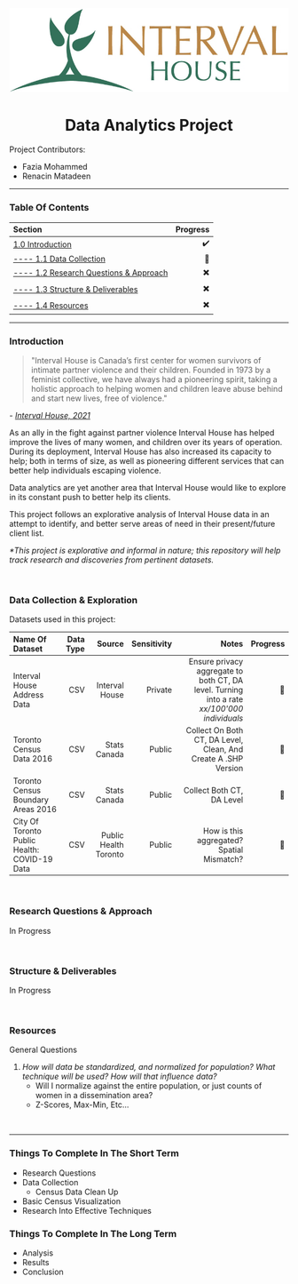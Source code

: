 ![LOGO](https://github.com/renacin/IntervalHouse_DataAnalytics/blob/main/Documents/Images/IH_Logo.png "Interval House Toronto Logo")
<h1 align="center">Data Analytics Project</h1>

Project Contributors:
+ Fazia Mohammed
+ Renacin Matadeen



- - - -
### Table Of Contents ###
Section  | Progress
| :--- | ---:
[1.0 Introduction](https://github.com/renacin/IntervalHouse_DataAnalytics#introduction)  | :heavy_check_mark:
[---- 1.1 Data Collection](https://github.com/renacin/IntervalHouse_DataAnalytics#data-collection--exploration)  | :construction_worker:
[---- 1.2 Research Questions & Approach](https://github.com/renacin/IntervalHouse_DataAnalytics#research-questions--approach)  | :heavy_multiplication_x:
[---- 1.3 Structure & Deliverables](https://github.com/renacin/IntervalHouse_DataAnalytics#structure--deliverables)  | :heavy_multiplication_x:
[---- 1.4 Resources](https://github.com/renacin/IntervalHouse_DataAnalytics#resources)  | :heavy_multiplication_x:



- - - -
### Introduction ###

>"Interval House is Canada’s first center for women survivors of intimate partner violence and their children.
Founded in 1973 by a feminist collective, we have always had a pioneering spirit, taking a holistic approach to helping
women and children leave abuse behind and start new lives, free of violence."   

_- [Interval House, 2021](https://www.intervalhouse.ca/inside-interval-house/)_

As an ally in the fight against partner violence Interval House has helped improve the lives of many women, and children
over its years of operation. During its deployment, Interval House has also increased its capacity to help; both in
terms of size, as well as pioneering different services that can better help individuals escaping violence.

Data analytics are yet another area that Interval House would like to explore in its constant push to better help its clients.

This project follows an explorative analysis of Interval House data in an attempt to identify, and better serve
areas of need in their present/future client list.

_*This project is explorative and informal in nature; this repository will help track research and discoveries from pertinent datasets._

<br />



### Data Collection & Exploration ###
Datasets used in this project:

Name Of Dataset  | Data Type | Source | Sensitivity | Notes | Progress
|:---|---:|---:|---:|---:|---:|
Interval House Address Data | CSV | Interval House | Private | Ensure privacy aggregate to both CT, DA level. Turning into a rate *xx/100'000 individuals* | :construction_worker:
Toronto Census Data 2016 | CSV | Stats Canada | Public | Collect On Both CT, DA Level, Clean, And Create A .SHP Version | :construction_worker:
Toronto Census Boundary Areas 2016 | CSV | Stats Canada | Public | Collect Both CT, DA Level | :construction_worker:
City Of Toronto Public Health: COVID-19 Data | CSV | Public Health Toronto | Public | How is this aggregated? Spatial Mismatch? | :construction_worker:

<br />



### Research Questions & Approach ###
In Progress

<br />



### Structure & Deliverables ###
In Progress

<br />



### Resources ###
General Questions

1. _How will data be standardized, and normalized for population? What technique will be used? How will that influence data?_
    + Will I normalize against the entire population, or just counts of women in a dissemination area?
    + Z-Scores, Max-Min, Etc...

<br />



- - - -
### Things To Complete In The Short Term ###
 + Research Questions
 + Data Collection
    + Census Data Clean Up
 + Basic Census Visualization
 + Research Into Effective Techniques

### Things To Complete In The Long Term ###
 + Analysis
 + Results
 + Conclusion
